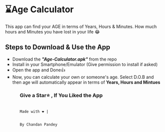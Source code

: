 <h1>⌛Age Calculator</h1>
<p>This app can find your AGE in terms of Years, Hours & Minutes. How much hours and Minutes you have lost in your life 😂</p>

<h2>Steps to Download & Use the App</h2>
<ul type="square">
<li>Download the <b><i>"Age-Calculator.apk"</i></b> from the repo</li>
<li>Install in your Smartphone/Emulator (Give permission to install if asked)</li>
<li>Open the app and Done👍</li>
<li>Now, you can calculate your own or someone's age. Select D.O.B and then age will automatically appear in terms of <b>Years, Hours and Mintues</b>
<ul>



<h3>Give a Star⭐ , If You Liked the App</h3>
<code>
Made with ❤️ |
<br>
By Chandan Pandey
</code>

